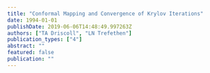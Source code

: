 ```yaml
---
title: "Conformal Mapping and Convergence of Krylov Iterations"
date: 1994-01-01
publishDate: 2019-06-06T14:48:49.997263Z
authors: ["TA Driscoll", "LN Trefethen"]
publication_types: ["4"]
abstract: ""
featured: false
publication: ""
---
```


